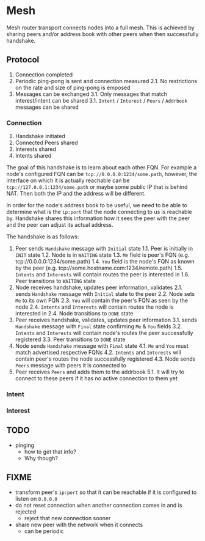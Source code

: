 # Mesh

Mesh router transport connects nodes into a full mesh. This is achieved by sharing peers and/or
address book with other peers when then successfully handshake.

## Protocol

1. Connection completed
2. Periodic ping-pong is sent and connection measured
  2.1. No restrictions on the rate and size of ping-pong is emposed
3. Messages can be exchanged
  3.1. Only messages that match interest/intent can be shared
  3.1. `Intent` / `Interest` / `Peers` / `Addrbook` messages can be shared

### Connection

1. Handshake initiated
2. Connected Peers shared
3. Interests shared
4. Intents shared

The goal of this handshake is to learn about each other FQN. For example a node's configured FQN
can be `tcp://0.0.0.0:1234/some.path`, however, the interface on which it is actually reachable can be
`tcp://127.0.0.1:1234/some.path` or maybe some public IP that is behind NAT. Then both the IP and the address
will be different.

In order for the node's address book to be useful, we need to be able to determine what is the `ip:port` that the node connecting to us
is reachable by. Handshake shares this information how it sees the peer with the peer and the peer can adjust its actual address.

The handshake is as follows:

1. Peer sends `Handshake` message with `Initial` state
  1.1. Peer is initially in `INIT` state
  1.2. Node is in `WAITING` state
  1.3. `Me` field is peer's FQN (e.g. tcp://0.0.0.0:1234/some.path)
  1.4. `You` field is the node's FQN as known by the peer (e.g. tcp://some.hostname.com:1234/remote.path)
  1.5. `Intents` and `Interests` will contain routes the peer is interested in
  1.6. Peer transitions to `WAITING` state
2. Node receives handshake, updates peer information, validates
  2.1. sends `Handshake` message with `Initial` state to the peer
  2.2. Node sets `Me` to its own FQN
  2.3. `You` will contain the peer's FQN as seen by the node
  2.4. `Intents` and `Interests` will contain routes the node is interested in
  2.4. Node transitions to `DONE` state
3. Peer receives handshake, validates, updates peer information
  3.1. sends `Handshake` message with `Final` state confirming `Me` & `You` fields
  3.2. `Intents` and `Interests` will contain node's routes the peer successfully registered
  3.3. Peer transitions to `DONE` state
4. Node sends `Handshake` message with `Final` state
  4.1. `Me` and `You` must match advertised respective FQNs
  4.2. `Intents` and `Interests` will contain peer's routes the node successfully registered
  4.3. Node sends `Peers` message with peers it is connected to
5. Peer receives `Peers` and adds them to the addrbook
  5.1. It will try to connect to these peers if it has no active connection to them yet

### Intent

### Interest

## TODO

- pinging
  - how to get that info?
  - Why though?

## FIXME

- transform peer's `ip:port` so that it can be reachable if it is configured to listen on `0.0.0.0`
- do not reset connection when another connection comes in and is rejected 
  - reject that new connection sooner
- share new peer with the network when it connects
  - can be periodic
